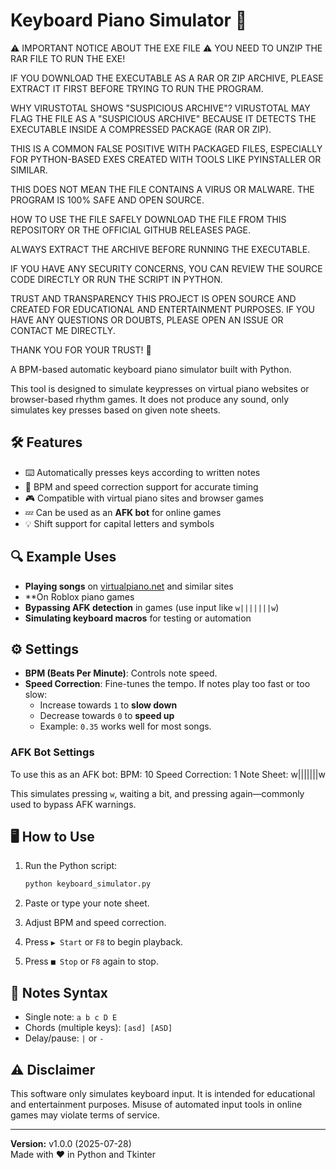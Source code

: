 # Keyboard Piano Simulator 🎹

⚠️ IMPORTANT NOTICE ABOUT THE EXE FILE ⚠️
YOU NEED TO UNZIP THE RAR FILE TO RUN THE EXE!

IF YOU DOWNLOAD THE EXECUTABLE AS A RAR OR ZIP ARCHIVE, PLEASE EXTRACT IT FIRST BEFORE TRYING TO RUN THE PROGRAM.

WHY VIRUSTOTAL SHOWS "SUSPICIOUS ARCHIVE"?
VIRUSTOTAL MAY FLAG THE FILE AS A "SUSPICIOUS ARCHIVE" BECAUSE IT DETECTS THE EXECUTABLE INSIDE A COMPRESSED PACKAGE (RAR OR ZIP).

THIS IS A COMMON FALSE POSITIVE WITH PACKAGED FILES, ESPECIALLY FOR PYTHON-BASED EXES CREATED WITH TOOLS LIKE PYINSTALLER OR SIMILAR.

THIS DOES NOT MEAN THE FILE CONTAINS A VIRUS OR MALWARE. THE PROGRAM IS 100% SAFE AND OPEN SOURCE.

HOW TO USE THE FILE SAFELY
DOWNLOAD THE FILE FROM THIS REPOSITORY OR THE OFFICIAL GITHUB RELEASES PAGE.

ALWAYS EXTRACT THE ARCHIVE BEFORE RUNNING THE EXECUTABLE.

IF YOU HAVE ANY SECURITY CONCERNS, YOU CAN REVIEW THE SOURCE CODE DIRECTLY OR RUN THE SCRIPT IN PYTHON.

TRUST AND TRANSPARENCY
THIS PROJECT IS OPEN SOURCE AND CREATED FOR EDUCATIONAL AND ENTERTAINMENT PURPOSES.
IF YOU HAVE ANY QUESTIONS OR DOUBTS, PLEASE OPEN AN ISSUE OR CONTACT ME DIRECTLY.

THANK YOU FOR YOUR TRUST! 🙏

A BPM-based automatic keyboard piano simulator built with Python.

This tool is designed to simulate keypresses on virtual piano websites or browser-based rhythm games. It does not produce any sound, only simulates key presses based on given note sheets.

## 🛠️ Features

- ⌨️ Automatically presses keys according to written notes
- 🎵 BPM and speed correction support for accurate timing
- 🎮 Compatible with virtual piano sites and browser games
- 💤 Can be used as an **AFK bot** for online games
- 💡 Shift support for capital letters and symbols

## 🔍 Example Uses

- **Playing songs** on [virtualpiano.net](https://virtualpiano.net/) and similar sites
- **On Roblox piano games
- **Bypassing AFK detection** in games (use input like `w|||||||w`)
- **Simulating keyboard macros** for testing or automation

## ⚙️ Settings

- **BPM (Beats Per Minute)**: Controls note speed.
- **Speed Correction**: Fine-tunes the tempo. If notes play too fast or too slow:
  - Increase towards `1` to **slow down**
  - Decrease towards `0` to **speed up**
  - Example: `0.35` works well for most songs.

### AFK Bot Settings

To use this as an AFK bot:
BPM: 10
Speed Correction: 1
Note Sheet: w|||||||w

This simulates pressing `w`, waiting a bit, and pressing again—commonly used to bypass AFK warnings.

## 🖥️ How to Use

1. Run the Python script:
    ```bash
    python keyboard_simulator.py
    ```

2. Paste or type your note sheet.

3. Adjust BPM and speed correction.

4. Press `▶ Start` or `F8` to begin playback.

5. Press `■ Stop` or `F8` again to stop.

## 📌 Notes Syntax

- Single note: `a b c D E`
- Chords (multiple keys): `[asd] [ASD]`
- Delay/pause: `|` or `-`

## ⚠️ Disclaimer

This software only simulates keyboard input. It is intended for educational and entertainment purposes. Misuse of automated input tools in online games may violate terms of service.

---

**Version:** v1.0.0 (2025-07-28)  
Made with ❤️ in Python and Tkinter
